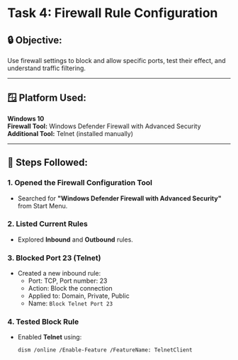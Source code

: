 # Task 4: Firewall Rule Configuration

## 🔒 Objective:
Use firewall settings to block and allow specific ports, test their effect, and understand traffic filtering.

---

## 🪟 Platform Used:
**Windows 10**  
**Firewall Tool:** Windows Defender Firewall with Advanced Security  
**Additional Tool:** Telnet (installed manually)

---

## 🔧 Steps Followed:

### 1. Opened the Firewall Configuration Tool
- Searched for **"Windows Defender Firewall with Advanced Security"** from Start Menu.

### 2. Listed Current Rules
- Explored **Inbound** and **Outbound** rules.

### 3. Blocked Port 23 (Telnet)
- Created a new inbound rule:
  - Port: TCP, Port number: 23
  - Action: Block the connection
  - Applied to: Domain, Private, Public
  - Name: `Block Telnet Port 23`

### 4. Tested Block Rule
- Enabled **Telnet** using:
  ```bash
  dism /online /Enable-Feature /FeatureName: TelnetClient


